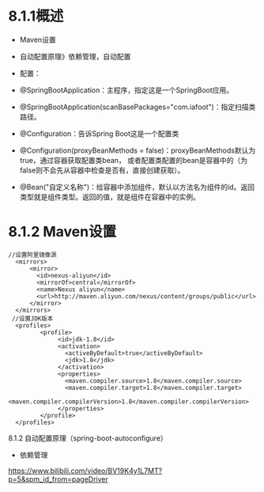 # 8.1.1概述
* Maven设置
* 自动配置原理》依赖管理，自动配置

* 配置：
* @SpringBootApplication：主程序，指定这是一个SpringBoot应用。
* @SpringBootApplication(scanBasePackages="com.iafoot")：指定扫描类路径。
* @Configuration：告诉Spring Boot这是一个配置类
* @Configuration(proxyBeanMethods = false)：proxyBeanMethods默认为true，通过容器获取配置类bean，
  或者配置类配置的bean是容器中的（为false则不会先从容器中检查是否有，直接创建获取）。
* @Bean("自定义名称")：给容器中添加组件，默认以方法名为组件的id。返回类型就是组件类型。返回的值，就是组件在容器中的实例。

# 8.1.2 Maven设置
```aidl
//设置阿里镜像源
  <mirrors>
      <mirror>
        <id>nexus-aliyun</id>
        <mirrorOf>central</mirrorOf>
        <name>Nexus aliyun</name>
        <url>http://maven.aliyun.com/nexus/content/groups/public</url>
      </mirror>
  </mirrors>
 //设置JDK版本
  <profiles>
         <profile>
              <id>jdk-1.8</id>
              <activation>
                <activeByDefault>true</activeByDefault>
                <jdk>1.8</jdk>
              </activation>
              <properties>
                <maven.compiler.source>1.8</maven.compiler.source>
                <maven.compiler.target>1.8</maven.compiler.target>
                <maven.compiler.compilerVersion>1.8</maven.compiler.compilerVersion>
              </properties>
         </profile>
  </profiles>
```

8.1.2 自动配置原理（spring-boot-autoconfigure）
* 依赖管理


https://www.bilibili.com/video/BV19K4y1L7MT?p=5&spm_id_from=pageDriver
















